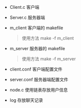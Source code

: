 - Client.c 客户端

- Server.c 服务器端

- m_client 客户端的 makefile 

  > 使用方法 make -f m_client 

- m_server 服务器的 makefile 

  > 使用方法 make -f m_server

- client.conf 客户端配置文件
- server.conf 服务器端配置文件
- node.c 使用链表存放用户信息
- log 存放聊天记录